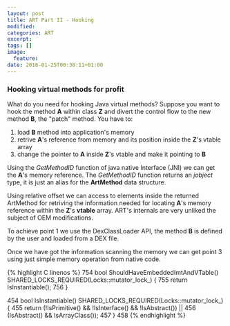 ```yaml
---
layout: post
title: ART Part II - Hooking
modified:
categories: ART
excerpt:
tags: []
image:
  feature:
date: 2016-01-25T00:38:11+01:00
---
```


### Hooking virtual methods for profit ###

What do you need for hooking Java virtual methods? Suppose you want to hook the method **A** within class **Z** and divert the control flow
to the new method **B**, the "patch" method. You have to:

1. load **B** method into application's memory 
2. retrive **A**'s reference from memory and its position inside the **Z**'s vtable array
3. change the pointer to **A** inside **Z**'s vtable and make it pointing to **B**

Using the _GetMethodID_ function of java native Interface (JNI) we can get the **A**'s memory reference. The _GetMethodID_ function returns an _jobject_ type, it is just an alias for the **ArtMethod** data structure.

Using relative offset we can access to elements inside the returned ArtMethod for retriving the information needed for locating **A**'s memory reference within the **Z**'s **vtable** array. ART's internals are very unliked the subject of OEM modifications.

To achieve point 1 we use the DexClassLoader API, the method **B** is defined by the user and loaded from a DEX file.

Once we have got the information scanning the memory we can get point 3 using just simple memory operation from native code.


{% highlight C linenos %}
754  bool ShouldHaveEmbeddedImtAndVTable() SHARED_LOCKS_REQUIRED(Locks::mutator_lock_) {
755    return IsInstantiable();
756  }

454  bool IsInstantiable() SHARED_LOCKS_REQUIRED(Locks::mutator_lock_) {
455    return (!IsPrimitive() && !IsInterface() && !IsAbstract()) ||
456        (IsAbstract() && IsArrayClass());
457  }
458
{% endhighlight %}